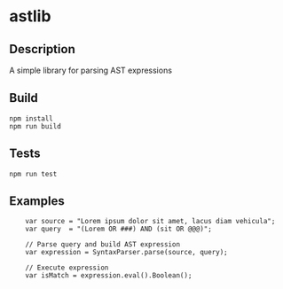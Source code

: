 # astlib 

## Description
A simple library for parsing AST expressions

## Build
```
npm install
npm run build
```

## Tests
``
npm run test
``

## Examples
```
    var source = "Lorem ipsum dolor sit amet, lacus diam vehicula";
    var query  = "(Lorem OR ###) AND (sit OR @@@)";

    // Parse query and build AST expression 
    var expression = SyntaxParser.parse(source, query);
    
    // Execute expression
    var isMatch = expression.eval().Boolean();
```